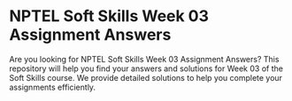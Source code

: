 # NPTEL Soft Skills Week 03 Assignment Answers

Are you looking for NPTEL Soft Skills Week 03 Assignment Answers? This repository will help you find your answers and solutions for Week 03 of the Soft Skills course. We provide detailed solutions to help you complete your assignments efficiently.